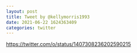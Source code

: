 ```yaml
--- 
layout: post 
title: Tweet by @kellymorris1993 
date: 2021-06-22 1624363409 
categories: twitter 
--- 
```

https://twitter.com/o/status/1407308236202590215